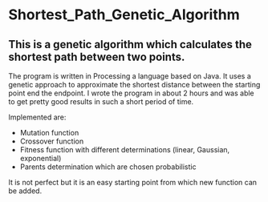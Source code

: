 # Shortest_Path_Genetic_Algorithm
## This is a genetic algorithm which calculates the shortest path between two points. 

The program is written in Processing a language based on Java. It uses a genetic approach to approximate the shortest distance between the starting point end the endpoint. 
I wrote the program in about 2 hours and was able to get pretty good results in such a short period of time.

Implemented are:
*	Mutation function
*	Crossover function
*	Fitness function with different determinations (linear, Gaussian, exponential)
*	Parents determination which are chosen probabilistic

It is not perfect but it is an easy starting point from which new function can be added.

